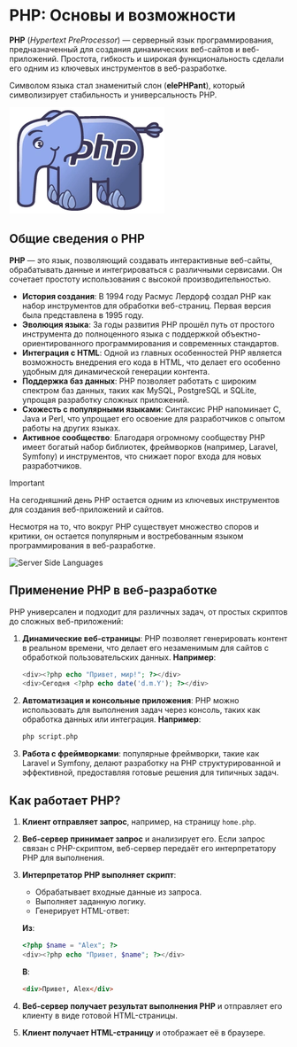 # PHP: Основы и возможности

**PHP** (*Hypertext PreProcessor*) — серверный язык программирования, предназначенный для создания динамических веб-сайтов и веб-приложений. Простота, гибкость и широкая функциональность сделали его одним из ключевых инструментов в веб-разработке.

Символом языка стал знаменитый слон (__elePHPant__), который символизирует стабильность и универсальность PHP.

![Слон PHP](../_images/php_elephpant.webp)

## Общие сведения о PHP

**PHP** — это язык, позволяющий создавать интерактивные веб-сайты, обрабатывать данные и интегрироваться с различными сервисами. Он сочетает простоту использования с высокой производительностью.

- **История создания**: В 1994 году Расмус Лердорф создал PHP как набор инструментов для обработки веб-страниц. Первая версия была представлена в 1995 году.
- **Эволюция языка**: За годы развития PHP прошёл путь от простого инструмента до полноценного языка с поддержкой объектно-ориентированного программирования и современных стандартов.
- **Интеграция с HTML**: Одной из главных особенностей PHP является возможность внедрения его кода в HTML, что делает его особенно удобным для динамической генерации контента.
- **Поддержка баз данных**: PHP позволяет работать с широким спектром баз данных, таких как MySQL, PostgreSQL и SQLite, упрощая разработку сложных приложений.
- **Схожесть с популярными языками**: Синтаксис PHP напоминает C, Java и Perl, что упрощает его освоение для разработчиков с опытом работы на других языках.
- **Активное сообщество**: Благодаря огромному сообществу PHP имеет богатый набор библиотек, фреймворков (например, Laravel, Symfony) и инструментов, что снижает порог входа для новых разработчиков.

> [!IMPORTANT]
> На сегодняшний день PHP остается одним из ключевых инструментов для создания веб-приложений и сайтов.

Несмотря на то, что вокруг PHP существует множество споров и критики, он остается популярным и востребованным языком программирования в веб-разработке.

![Server Side Languages](https://imgur.com/oZzQOL2.png)

## Применение PHP в веб-разработке

PHP универсален и подходит для различных задач, от простых скриптов до сложных веб-приложений:

1. **Динамические веб-страницы**: PHP позволяет генерировать контент в реальном времени, что делает его незаменимым для сайтов с обработкой пользовательских данных. **Например**:
   ```php
   <div><?php echo "Привет, мир!"; ?></div>
   <div>Сегодня <?php echo date('d.m.Y'); ?></div>
   ```
2. **Автоматизация и консольные приложения**: PHP можно использовать для выполнения задач через консоль, таких как обработка данных или интеграция. **Например**:
   ```bash
   php script.php
   ```
3. **Работа с фреймворками**: популярные фреймворки, такие как Laravel и Symfony, делают разработку на PHP структурированной и эффективной, предоставляя готовые решения для типичных задач.

## Как работает PHP?

1. **Клиент отправляет запрос**, например, на страницу `home.php`.
2. **Веб-сервер принимает запрос** и анализирует его. Если запрос связан с PHP-скриптом, веб-сервер передаёт его интерпретатору PHP для выполнения.
3. **Интерпретатор PHP выполняет скрипт**:
   - Обрабатывает входные данные из запроса.
   - Выполняет заданную логику.
   - Генерирует HTML-ответ:

    **Из**:
    ```php
    <?php $name = "Alex"; ?>
    <div><?php echo "Привет, $name"; ?></div>
    ```

    **В**:
    ```html
    <div>Привет, Alex</div>
    ```
    
4. **Веб-сервер получает результат выполнения PHP** и отправляет его клиенту в виде готовой HTML-страницы.
5. **Клиент получает HTML-страницу** и отображает её в браузере.